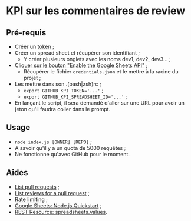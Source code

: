# KPI sur les commentaires de review

## Pré-requis

- Créer un [token](https://github.com/settings/tokens) ;
- Créer un spread sheet et récupérer son identifiant ;
  - Y créer plusieurs onglets avec les noms dev1, dev2, dev3... ;
- [Cliquer sur le bouton "Enable the Google Sheets API"](https://developers.google.com/sheets/api/quickstart/nodejs) ;
  - Récupérer le fichier `credentials.json` et le mettre à la racine du projet ;
- Les mettre dans son .(bash|zsh)rc ;
  - `export GITHUB_KPI_TOKEN='...'` ;
  - `export GITHUB_KPI_SPREADSHEET_ID='...'` ;
- En lançant le script, il sera demandé d'aller sur une URL pour avoir un jeton qu'il faudra coller dans le prompt.

## Usage

- `node index.js [OWNER] [REPO]` ;
- A savoir qu'il y a un quota de 5000 requêtes ;
- Ne fonctionne qu'avec GitHub pour le moment.

## Aides

- [List pull requests](https://docs.github.com/en/rest/reference/pulls#list-pull-requests) ;
- [List reviews for a pull request](https://docs.github.com/en/rest/reference/pulls#list-reviews-for-a-pull-request) ;
- [Rate limiting](https://docs.github.com/en/rest/overview/resources-in-the-rest-api#rate-limiting) ;
- [Google Sheets: Node.js Quickstart](https://developers.google.com/sheets/api/quickstart/nodejs) ;
- [REST Resource: spreadsheets.values](https://developers.google.com/sheets/api/reference/rest/v4/spreadsheets.values).
